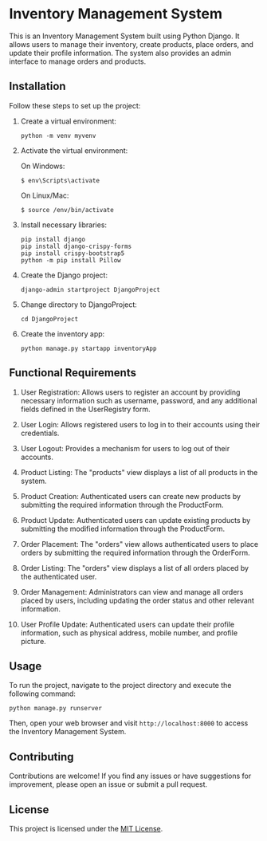 # Inventory Management System

This is an Inventory Management System built using Python Django. It allows users to manage their inventory, create products, place orders, and update their profile information. The system also provides an admin interface to manage orders and products.

## Installation

Follow these steps to set up the project:

1. Create a virtual environment:
   ```
   python -m venv myvenv
   ```

2. Activate the virtual environment:

   On Windows:
   ```
   $ env\Scripts\activate
   ```

   On Linux/Mac:
   ```
   $ source /env/bin/activate
   ```

3. Install necessary libraries:
   ```
   pip install django
   pip install django-crispy-forms
   pip install crispy-bootstrap5
   python -m pip install Pillow
   ```

4. Create the Django project:
   ```
   django-admin startproject DjangoProject
   ```

5. Change directory to DjangoProject:
   ```
   cd DjangoProject
   ```

6. Create the inventory app:
   ```
   python manage.py startapp inventoryApp
   ```

## Functional Requirements

1. User Registration: Allows users to register an account by providing necessary information such as username, password, and any additional fields defined in the UserRegistry form.

2. User Login: Allows registered users to log in to their accounts using their credentials.

3. User Logout: Provides a mechanism for users to log out of their accounts.

4. Product Listing: The "products" view displays a list of all products in the system.

5. Product Creation: Authenticated users can create new products by submitting the required information through the ProductForm.

6. Product Update: Authenticated users can update existing products by submitting the modified information through the ProductForm.

7. Order Placement: The "orders" view allows authenticated users to place orders by submitting the required information through the OrderForm.

8. Order Listing: The "orders" view displays a list of all orders placed by the authenticated user.

9. Order Management: Administrators can view and manage all orders placed by users, including updating the order status and other relevant information.

10. User Profile Update: Authenticated users can update their profile information, such as physical address, mobile number, and profile picture.

## Usage

To run the project, navigate to the project directory and execute the following command:

```
python manage.py runserver
```

Then, open your web browser and visit `http://localhost:8000` to access the Inventory Management System.

## Contributing

Contributions are welcome! If you find any issues or have suggestions for improvement, please open an issue or submit a pull request.

## License

This project is licensed under the [MIT License](LICENSE).
